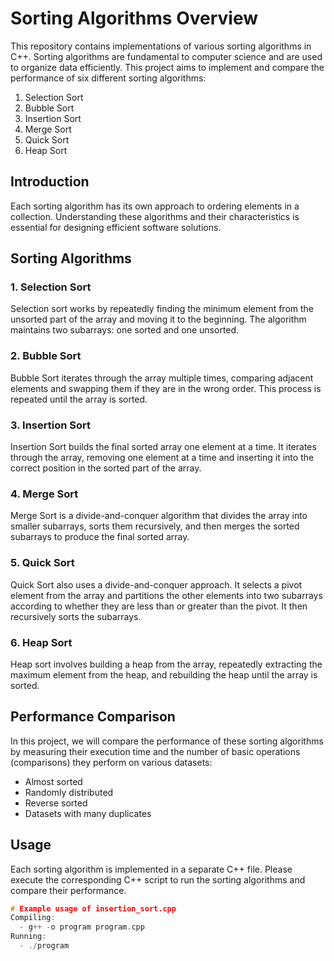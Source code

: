 # Sorting Algorithms Overview

This repository contains implementations of various sorting algorithms in C++. Sorting algorithms are fundamental to computer science and are used to organize data efficiently. This project aims to implement and compare the performance of six different sorting algorithms:

1. Selection Sort
2. Bubble Sort
3. Insertion Sort
4. Merge Sort
5. Quick Sort
6. Heap Sort

## Introduction

Each sorting algorithm has its own approach to ordering elements in a collection. Understanding these algorithms and their characteristics is essential for designing efficient software solutions.


## Sorting Algorithms

### 1. Selection Sort

Selection sort works by repeatedly finding the minimum element from the unsorted part of the array and moving it to the beginning. The algorithm maintains two subarrays: one sorted and one unsorted.

### 2. Bubble Sort

Bubble Sort iterates through the array multiple times, comparing adjacent elements and swapping them if they are in the wrong order. This process is repeated until the array is sorted.

### 3. Insertion Sort

Insertion Sort builds the final sorted array one element at a time. It iterates through the array, removing one element at a time and inserting it into the correct position in the sorted part of the array.

### 4. Merge Sort

Merge Sort is a divide-and-conquer algorithm that divides the array into smaller subarrays, sorts them recursively, and then merges the sorted subarrays to produce the final sorted array.

### 5. Quick Sort

Quick Sort also uses a divide-and-conquer approach. It selects a pivot element from the array and partitions the other elements into two subarrays according to whether they are less than or greater than the pivot. It then recursively sorts the subarrays.

### 6. Heap Sort

Heap sort involves building a heap from the array, repeatedly extracting the maximum element from the heap, and rebuilding the heap until the array is sorted.

## Performance Comparison

In this project, we will compare the performance of these sorting algorithms by measuring their execution time and the number of basic operations (comparisons) they perform on various datasets:

- Almost sorted
- Randomly distributed
- Reverse sorted
- Datasets with many duplicates

## Usage

Each sorting algorithm is implemented in a separate C++ file. Please execute the corresponding C++ script to run the sorting algorithms and compare their performance.

```C++
# Example usage of insertion_sort.cpp
Compiling:
  - g++ -o program program.cpp
Running:
  - ./program
